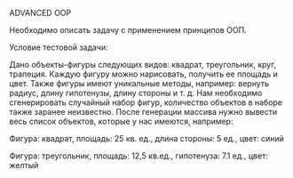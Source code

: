 ADVANCED OOP

Необходимо описать задачу с применением принципов ООП.

Условие тестовой задачи:

Дано объекты-фигуры следующих видов: квадрат, треугольник, круг, трапеция.
Каждую фигуру можно нарисовать, получить ее площадь и цвет.
Также фигуры имеют уникальные методы, например: вернуть радиус, длину гипотенузы, длину стороны и т. д.
Нам необходимо сгенерировать случайный набор фигур, количество объектов в наборе также заранее неизвестно.
После генерации массива нужно вывести весь список объектов, которые у нас имеются, например:

Фигура: квадрат, площадь: 25 кв. ед., длина стороны: 5 ед., цвет: синий

Фигура: треугольник, площадь: 12,5 кв.ед., гипотенуза: 7.1 ед., цвет: желтый